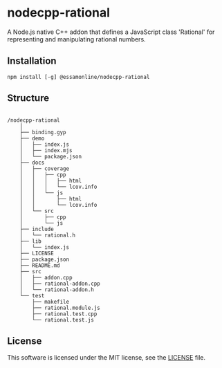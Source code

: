 # nodecpp-rational

A Node.js native C++ addon that defines a JavaScript class 'Rational' for representing and manipulating rational numbers.

## Installation

```
npm install [-g] @essamonline/nodecpp-rational
```

## Structure

```

/nodecpp-rational
	│
	├── binding.gyp
	├── demo
	│   ├── index.js
	│   ├── index.mjs
	│   └── package.json
	├── docs
	│   ├── coverage
	│   │   ├── cpp
	│   │   │   ├── html
	│   │   │   └── lcov.info
	│   │   └── js
	│   │       ├── html
	│   │       └── lcov.info
	│   └── src
	│       ├── cpp
	│       └── js
	├── include
	│   └── rational.h
	├── lib
	│   └── index.js
	├── LICENSE
	├── package.json
	├── README.md
	├── src
	│   ├── addon.cpp
	│   ├── rational-addon.cpp
	│   └── rational-addon.h
	└── test
	    ├── makefile
	    ├── rational.module.js
	    ├── rational.test.cpp
	    └── rational.test.js

```


## License

This software is licensed under the MIT license, see the [LICENSE](./LICENSE "LICENSE") file.


